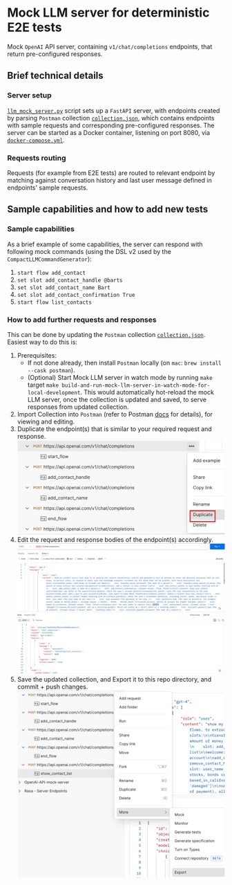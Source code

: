 # Mock LLM server for deterministic E2E tests
Mock `OpenAI` API server, containing `v1/chat/completions` endpoints, that return pre-configured responses.

## Brief technical details
### Server setup
[`llm_mock_server.py`](./llm_mock_server.py) script sets up a `FastAPI` server, with endpoints created by parsing `Postman` collection [`collection.json`](./collection.json),
which contains endpoints with sample requests and corresponding pre-configured responses. The server can be started as a Docker container, listening on port 8080, via [`docker-compose.yml`](./docker-compose.yml).

### Requests routing
Requests (for example from E2E tests) are routed to relevant endpoint by matching against conversation history and last user message defined in endpoints' sample requests.

## Sample capabilities and how to add new tests
### Sample capabilities
As a brief example of some capabilities, the server can respond with following mock commands (using the DSL v2 used by the `CompactLLMCommandGenerator`):
1. `start flow add_contact`
2. `set slot add_contact_handle @barts`
3. `set slot add_contact_name Bart`
4. `set slot add_contact_confirmation True`
5. `start flow list_contacts`

### How to add further requests and responses
This can be done by updating the `Postman` collection [`collection.json`](./collection.json). Easiest way to do this is:
1. Prerequisites: 
    - If not done already, then install `Postman` locally (on `mac`: `brew install --cask postman`).
    - (Optional) Start Mock LLM server in watch mode by running `make` target 
    `make build-and-run-mock-llm-server-in-watch-mode-for-local-development`. This would automatically hot-reload the mock LLM server, once the collection is updated and saved, to serve responses from updated collection.
2. Import Collection into `Postman` (refer to Postman [docs](https://learning.postman.com/docs/getting-started/importing-and-exporting/importing-data/) for details), for viewing and editing.
3. Duplicate the endpoint(s) that is similar to your required request and response.
![alt text](./docs-images/image.png)
4. Edit the request and response bodies of the endpoint(s) accordingly.
![alt text](./docs-images/image-1.png)
5. Save the updated collection, and Export it to this repo directory, and commit + push changes.
![alt text](./docs-images/image-2.png)

